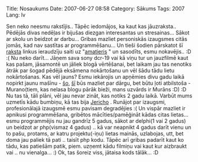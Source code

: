 Title: Nosaukums
Date: 2007-06-27 08:58
Category: Sākums
Tags: 2007
Lang: lv

Sen neko neesmu rakstījis.. Tāpēc iedomājos, ka kaut kas jāuzraksta.. Pēdējās divas nedēļas ir bijušas diezgan interesantas un stresainas... Sākot ar skolu un beidzot ar darbu... Gribas mazliet personiskās izaugsmes citās jomās, kad nav sastītas ar programmēšanu... Un tieši šodien pārskatot šī [raksta][1]  linkus ieraudzīju saiti uz "[amatieris][2] " un sasodīts, esmu nokavējis.. :D :( Nu neko darīt... Jāņem sava sony dcr-19 vai kā viņu tur un jauzfilmē kaut kas pašam, jāsamontē un jāliek blogā vērtēšanai, bet laikam jau tas nenotiks ātrāk par šogad pēdējā eksāmena nokārtošanu un vēl šādu tādu lietu nokārtošanas. Kas vēl jauns? Esmu iekārojis un apņēmies divu gadu laikā nopirkt jaunu mašīnu - [šo][3], [šī][4]   būs mazliet par dārgu, bet būtu ļoti atbilstoša - Murano(tiem, kas nelasa blogu pārāk bieži, mans uzvārds ir Murāns :D) :D Nu tas tā, tāli plāni, vēl jau nevar zināt, kas notiks 2 gadu laikā. Varbūt mums uzmetīs kādu bumbiņu, kā tas bija [Jericho][5] . Runājot par izaugsmi, profesionālajā izaugsmē esmu pavisam degradējies :( Un vispār mazliet ir apnikusi programmēšana, gribētos mācīties/pamēģināt kādas citas lietas... esmu programmējis nu jau gandrīz 5 gadus, sākot ar delphi(1 vai 2 gadus) un beidzot ar php(vismaz 4 gadus) .. kā var neapnikt 4 gadus darīt vienu un to pašu, protams, ar katru projektu(-iņu) lietas mainās, uzlabojas, utt, bet doma jau paliek tā pati .. taisīt php kodu. Tāpēc arī gribas padarīt kaut ko tādu, kas patiešām patik, piem. uzņemt kādu filmiņu vai kaut kur aizbraukt vai .. nu vienalga... :) Ok, tas šoreiz viss, jātaisa kods tālāk... :D

  [1]: http://bubulis.wordpress.com/2007/06/27/speciali-c4-negaidiet-meklejiet-pasi/
  [2]: http://www.amatieris.lv/
  [3]: http://www.lizings.lv/index.php?id=14&amp;auto=769&amp;t=0
  [4]: http://www.lizings.lv/index.php?id=14&amp;auto=118&amp;t=0
  [5]: http://www.imdb.com/title/tt0805663/
